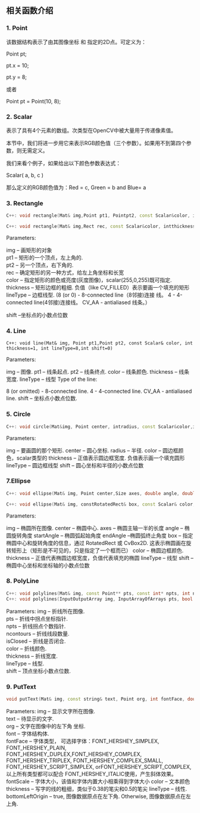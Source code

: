 ## 相关函数介绍
### 1. Point
该数据结构表示了由其图像坐标 和 指定的2D点。可定义为：

Point pt;

pt.x = 10;

pt.y = 8;

或者

Point pt = Point(10, 8);

### 2. Scalar
表示了具有4个元素的数组。次类型在OpenCV中被大量用于传递像素值。

本节中，我们将进一步用它来表示RGB颜色值（三个参数）。如果用不到第四个参数，则无需定义。

我们来看个例子，如果给出以下颜色参数表达式：

Scalar( a, b, c )

那么定义的RGB颜色值为：Red = c, Green = b and Blue= a

### 3. Rectangle

```C++
C++: void rectangle(Mat& img,Point pt1, Pointpt2, const Scalar&color, intthickness=1,intlineType=8, intshift=0)

C++: void rectangle(Mat& img,Rect rec, const Scalar&color, intthickness=1, intlineType=8,intshift=0 )
```
Parameters:

img – 画矩形的对象  
pt1 – 矩形的一个顶点，左上角的.  
pt2 – 另一个顶点，右下角的.  
rec – 确定矩形的另一种方式，给左上角坐标和长宽  
color – 指定矩形的颜色或亮度(灰度图像)，scalar(255,0,255)既可指定.  
thickness – 矩形边框的粗细. 负值（like CV_FILLED）表示要画一个填充的矩形  
lineType – 边框线型. (8 (or 0) - 8-connected line（8邻接)连接 线。
4 - 4-connected line(4邻接)连接线。
CV_AA - antialiased 线条。）

shift –坐标点的小数点位数

### 4. Line

```
C++: void line(Mat& img, Point pt1,Point pt2, const Scalar& color, int thickness=1, int lineType=8,int shift=0)
```
Parameters:

img – 图像.
pt1 – 线条起点.
pt2 – 线条终点.
color – 线条颜色.
thickness – 线条宽度.
lineType – 线型
Type of the line:

8 (or omitted) - 8-connected line.
4 - 4-connected line.
CV_AA - antialiased line.
shift – 坐标点小数点位数.

### 5. Circle

```C++
C++: void circle(Mat&img, Point center, intradius, const Scalar&color,intthickness=1, intlineType=8, intshift=0)
```

Parameters:

img – 要画圆的那个矩形.
center – 圆心坐标.
radius – 半径.
color – 圆边框颜色，scalar类型的
thickness – 正值表示圆边框宽度. 负值表示画一个填充圆形
lineType – 圆边框线型
shift – 圆心坐标和半径的小数点位数

### 7.Ellipse

```C++
C++: void ellipse(Mat& img, Point center,Size axes, double angle, double startAngle, double endAngle, const Scalar& color,int thickness=1, int lineType=8, int shift=0)

C++: void ellipse(Mat& img, constRotatedRect& box, const Scalar& color, int thickness=1, int lineType=8)
```

Parameters:

img – 椭圆所在图像.
center – 椭圆中心.
axes – 椭圆主轴一半的长度
angle – 椭圆旋转角度
startAngle – 椭圆弧起始角度
endAngle –椭圆弧终止角度
box – 指定椭圆中心和旋转角度的信息，通过 RotatedRect 或 CvBox2D. 这表示椭圆画在旋转矩形上（矩形是不可见的，只是指定了一个框而已）
color – 椭圆边框颜色.
thickness – 正值代表椭圆边框宽度，负值代表填充的椭圆
lineType – 线型
shift – 椭圆中心坐标和坐标轴的小数点位数

### 8. PolyLine

```C++
C++: void polylines(Mat& img, const Point** pts, const int* npts, int ncontours, bool isClosed, const Scalar& color, int thickness=1, int lineType=8, int shift=0 )
C++: void polylines(InputOutputArray img, InputArrayOfArrays pts, bool isClosed, const Scalar& color, int thickness=1, int lineType=8, int shift=0 )
```

Parameters:	
img – 折线所在图像.  
pts – 折线中拐点坐标指针.  
npts – 折线拐点个数指针.  
ncontours – 折线线段数量.  
isClosed – 折线是否闭合.  
color – 折线颜色.  
thickness – 折线宽度.  
lineType – 线型.  
shift – 顶点坐标小数点位数.

### 9. PutText

```C++
void putText(Mat& img, const string& text, Point org, int fontFace, double fontScale, Scalar color, int thickness=1, int lineType=8, bool bottomLeftOrigin=false )
```

Parameters:	
img – 显示文字所在图像.  
text – 待显示的文字.  
org – 文字在图像中的左下角 坐标.  
font – 字体结构体.  
fontFace – 字体类型， 可选择字体：FONT_HERSHEY_SIMPLEX,     FONT_HERSHEY_PLAIN, FONT_HERSHEY_DUPLEX,FONT_HERSHEY_COMPLEX,     FONT_HERSHEY_TRIPLEX, FONT_HERSHEY_COMPLEX_SMALL,      FONT_HERSHEY_SCRIPT_SIMPLEX, orFONT_HERSHEY_SCRIPT_COMPLEX,以上所有类型都可以配合 FONT_HERSHEY_ITALIC使用，产生斜体效果。  
fontScale – 字体大小，该值和字体内置大小相乘得到字体大小
color – 文本颜色  
thickness –  写字的线的粗细，类似于0.38的笔尖和0.5的笔尖
lineType – 线性.  
bottomLeftOrigin – true, 图像数据原点在左下角. Otherwise, 图像数据原点在左上角.